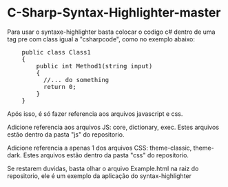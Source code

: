 # C-Sharp-Syntax-Highlighter-master

Para usar o syntaxe-highlighter basta colocar o codigo c# dentro de uma tag pre com class igual a "csharpcode", como no exemplo abaixo:

<pre class="csharpcode">
    public class Class1
    {
        public int Method1(string input)
        {
          //... do something
          return 0;
        }
    }
</pre>

Após isso, é só fazer referencia aos arquivos javascript e css.

Adicione referencia aos arquivos JS: core, dictionary, exec. 
Estes arquivos estão dentro da pasta "js" do repositorio.

Adicione referencia a apenas 1 dos arquivos CSS: theme-classic, theme-dark. 
Estes arquivos estão dentro da pasta "css" do repositorio.

Se restarem duvidas, basta olhar o arquivo Example.html na raiz do repositorio, ele é um exemplo da aplicação do syntax-highlighter
